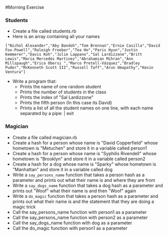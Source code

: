 #Morning Exercise

### Students
- Create a file called students.rb
- Here is an array containing all your names
```
["Nichol Alexander","Aby Bandoh","Tom Brennan","Ernie Casilla","David Fox-Powell","Raleigh Froeber","Tea Ho","Paris Hyun","Justin Kemmerer","Davis Koh","Julie Lappano","Sal Lardizzone","Britt Lewis","Maria Mercedes Martinez","Abrahamian Mihran","Ann Millspaugh","Erica Obersi ","Marco Pretell-Vázquez","Bradley Puder","McKenneth Scott III","Russell Taff","Arun Umapathy","Kevin Ventura"]
```
- Write a program that:
  - Prints the name of one random student
  - Prints the number of students in the class
  - Prints the index of "Sal Lardizzone"
  - Prints the fifth person (In this case its David)
  - Prints a list of all the student names on one line, with each name separated by a pipe: |
exit

### Magician
- Create a file called magician.rb
- Create a hash for a person whose name is "David Copperfield" whose hometown is "Metuchen" and store it in a variable called person1
- Create a hash for a person whose name is "Syphilis Rivendell" whose hometown is "Brooklyn" and store it in a variable called person2
- Create a hash for a dog whose name is "Sparky" whose hometown is "Manhattan" and store it in a variable called dog
- Write a `say_persons_name` function that takes a person hash as a parameter and prints out what their name is and where they are from
- Write a `say_dogs_name` function that takes a dog hash as a parameter and prints out "Woof" what their name is and then "Woof" again
- Write a `do_magic` function that takes a person hash as a parameter and prints out what their name is and the statement that they are doing a magic trick
- Call the say_persons_name function with person1 as a parameter
- Call the say_persons_name function with person2 as a parameter
- Call the say_dogs_name function with dog as a parameter
- Call the do_magic function with person1 as a parameter
